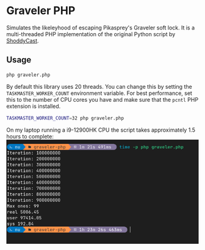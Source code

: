 # Graveler PHP
Simulates the likeleyhood of escaping Pikasprey's Graveler soft lock.
It is a multi-threaded PHP implementation of the original Python script by [ShoddyCast](https://www.youtube.com/watch?v=M8C8dHQE2Ro).

## Usage
```bash
php graveler.php
```

By default this library uses 20 threads. You can change this by setting the `TASKMASTER_WORKER_COUNT` environment variable.
For best performance, set this to the number of CPU cores you have and make sure that the `pcntl` PHP extension is installed.
```bash
TASKMASTER_WORKER_COUNT=32 php graveler.php
```

On my laptop running a i9-12900HK CPU the script takes approximately 1.5 hours to complete:
![image](./proof.png)